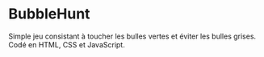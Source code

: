 # BubbleHunt

Simple jeu consistant à toucher les bulles vertes et éviter les bulles grises. Codé en HTML, CSS et JavaScript. 
